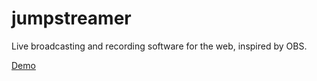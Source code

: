 # jumpstreamer
Live broadcasting and recording software for the web, inspired by OBS.

[Demo](https://rationalcoding.github.io/jumpstreamer/)

